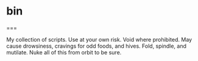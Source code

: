 # bin
===

My collection of scripts. Use at your own risk. Void where prohibited. May
cause drowsiness, cravings for odd foods, and hives. Fold, spindle, and
mutilate. Nuke all of this from orbit to be sure.
